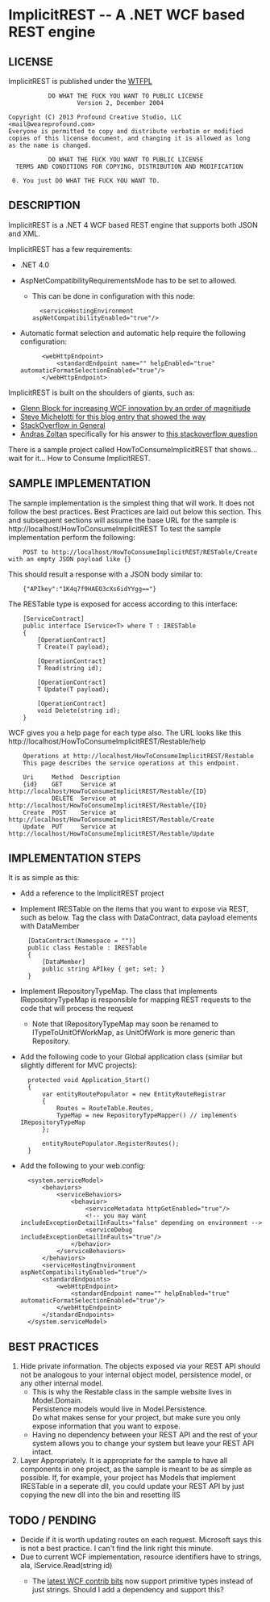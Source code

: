 ImplicitREST -- A .NET WCF based REST engine
====================================
## LICENSE

ImplicitREST is published under the [WTFPL](http://en.wikipedia.org/wiki/WTFPL)
```
           DO WHAT THE FUCK YOU WANT TO PUBLIC LICENSE
                   Version 2, December 2004

Copyright (C) 2013 Profound Creative Studio, LLC <mail@weareprofound.com>
Everyone is permitted to copy and distribute verbatim or modified
copies of this license document, and changing it is allowed as long
as the name is changed.

           DO WHAT THE FUCK YOU WANT TO PUBLIC LICENSE
  TERMS AND CONDITIONS FOR COPYING, DISTRIBUTION AND MODIFICATION

 0. You just DO WHAT THE FUCK YOU WANT TO.
```

## DESCRIPTION

ImplicitREST is a .NET 4 WCF based REST engine that supports both JSON and XML.

ImplicitREST has a few requirements:

* .NET 4.0
* AspNetCompatibilityRequirementsMode has to be set to allowed.  
	* This can be done in configuration with this node:
	
			<serviceHostingEnvironment aspNetCompatibilityEnabled="true"/>
			
* Automatic format selection and automatic help require the following configuration:
	
			<webHttpEndpoint>
				<standardEndpoint name="" helpEnabled="true" automaticFormatSelectionEnabled="true"/>
			</webHttpEndpoint>
	
ImplicitREST is built on the shoulders of giants, such as:

* [Glenn Block for increasing WCF innovation by an order of magnitiude](http://blogs.msdn.com/b/gblock/)
* [Steve Michelotti for this blog entry that showed the way](http://geekswithblogs.net/michelotti/archive/2010/08/21/restful-wcf-services-with-no-svc-file-and-no-config.aspx)
* [StackOverflow in General](http://www.stackoverflow.com)
* [Andras Zoltan](http://stackoverflow.com/users/157701/andras-zoltan) specifically for his answer to [this stackoverflow question](http://stackoverflow.com/questions/3021613/how-to-pre-load-all-deployed-assemblies-for-an-appdomain)

There is a sample project called HowToConsumeImplicitREST that shows... wait for it... How to Consume ImplicitREST.

## SAMPLE IMPLEMENTATION

The sample implementation is the simplest thing that will work.  It does not follow the best practices.  Best Practices are laid out below this section.
This and subsequent sections will assume the base URL for the sample is http://localhost/HowToConsumeImplicitREST
To test the sample implementation perform the following:

		POST to http://localhost/HowToConsumeImplicitREST/RESTable/Create with an empty JSON payload like {} 
		
This should result a response with a JSON body similar to:

		{"APIkey":"1K4q7f9HAEO3cXs6idYYgg=="}
		
The RESTable type is exposed for access according to this interface:

		[ServiceContract]
		public interface IService<T> where T : IRESTable
		{
			[OperationContract]
			T Create(T payload);

			[OperationContract]
			T Read(string id);

			[OperationContract]
			T Update(T payload);

			[OperationContract]
			void Delete(string id);
		}
		
WCF gives you a help page for each type also.  The URL looks like this http://localhost/HowToConsumeImplicitREST/Restable/help
		
		Operations at http://localhost/HowToConsumeImplicitREST/Restable
		This page describes the service operations at this endpoint.

		Uri		Method	Description
		{id}	GET		Service at http://localhost/HowToConsumeImplicitREST/Restable/{ID}
				DELETE	Service at http://localhost/HowToConsumeImplicitREST/Restable/{ID}
		Create	POST	Service at http://localhost/HowToConsumeImplicitREST/Restable/Create
		Update	PUT		Service at http://localhost/HowToConsumeImplicitREST/Restable/Update
				
## IMPLEMENTATION STEPS

It is as simple as this:

* Add a reference to the ImplicitREST project
* Implement IRESTable on the items that you want to expose via REST, such as below.  Tag the class with DataContract, data payload elements with DataMember

		[DataContract(Namespace = "")]
		public class Restable : IRESTable
		{       
			[DataMember]
			public string APIkey { get; set; }       
		}

* Implement IRepositoryTypeMap.  The class that implements IRepositoryTypeMap 
  is responsible for mapping REST requests to the code that will process the request
	* Note that IRepositoryTypeMap may soon be renamed to ITypeToUnitOfWorkMap, 
	  as UnitOfWork is more generic than Repository.  
* Add the following code to your Global application class (similar but slightly different for MVC projects):

		protected void Application_Start()
        {
            var entityRoutePopulator = new EntityRouteRegistrar
            {
                Routes = RouteTable.Routes,
                TypeMap = new RepositoryTypeMapper() // implements IRepositoryTypeMap
            };

            entityRoutePopulator.RegisterRoutes();
        }
* Add the following to your web.config:
		
		<system.serviceModel>
			<behaviors>
				<serviceBehaviors>
					<behavior>
						<serviceMetadata httpGetEnabled="true"/>
						<!-- you may want includeExceptionDetailInFaults="false" depending on environment -->
						<serviceDebug includeExceptionDetailInFaults="true"/> 
					</behavior>
				</serviceBehaviors>
			</behaviors>
			<serviceHostingEnvironment aspNetCompatibilityEnabled="true"/>
			<standardEndpoints>
				<webHttpEndpoint>
					<standardEndpoint name="" helpEnabled="true" automaticFormatSelectionEnabled="true"/>
				</webHttpEndpoint>
			</standardEndpoints>
		</system.serviceModel>
		
## BEST PRACTICES	

1. Hide private information.  The objects exposed via your REST API should not be analogous 
   to your internal object model, persistence model, or any other internal model.
	* This is why the Restable class in the sample website lives in Model.Domain.  
	  Persistence models would live in Model.Persistence.  
	  Do what makes sense for your project, but make sure you only expose information that you want to expose.
	* Having no dependency between your REST API and the rest of your system allows you to change your system but leave your REST API intact.
2. Layer Appropriately.  It is appropriate for the sample to have all components in one project, 
   as the sample is meant to be as simple as possible.  If, for example, your project has Models 
   that implement IRESTable in a seperate dll, you could update your REST API by just copying the new dll into the bin and resetting IIS
   
## TODO / PENDING

* Decide if it is worth updating routes on each request.  Microsoft says this is not a best practice.  I can't find the link right this minute.
* Due to current WCF implementation, resource identifiers have to strings, ala, IService<T>.Read(string id)
	* The [latest WCF contrib bits](http://wcf.codeplex.com/releases/view/64449) now support primitive types instead of just strings.  Should I add a dependency and support this?
